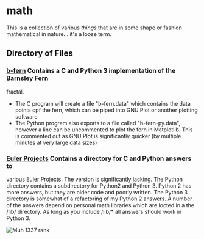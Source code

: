 # math

This is a collection of various _things_ that are in some shape or fashion
mathematical in nature... it's a loose term.

## Directory of Files

### [b-fern][0] Contains a C and Python 3 implementation of the Barnsley Fern
fractal. 

 - The C program will create a file "b-fern.data" which contains the data
   points opf the fern, which can be piped into GNU Plot or another plotting
   software
 - The Python program also exports to a file called "b-fern-py.data", however a
   line can be uncommented to plot the fern in Matplotlib. This is commented
   out as GNU Plot is significantly quicker (by multiple minutes at very large
   data sizes)

### [Euler Projects][1] Contains a directory for C and Python answers to
various Euler Projects. The version is significantly lacking. The Python
directory contains a subdirectory for Python2 and Python 3. Python 2 has more
answers, but they are older code and poorly written. The Python 3 directory is
somewhat of a refactoring of my Python 2 answers. A number of the answers
depend on personal math libraries which are locted in a the /lib/ directory. As
long as you include /lib/* all answers should work in Python 3.

![Muh 1337 rank](https://projecteuler.net/profile/pard68.png)

 [0]: https://github.com/pard68/miscellanea/tree/master/math/b-fern
 [1]: https://github.com/pard68/miscellanea/tree/master/math/euler-proj
